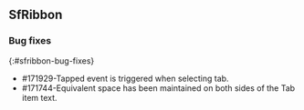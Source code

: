 ## SfRibbon

### Bug fixes
{:#sfribbon-bug-fixes} 

* \#171929-Tapped event is triggered when selecting tab.
* \#171744-Equivalent space has been maintained on both sides of the Tab item text.
